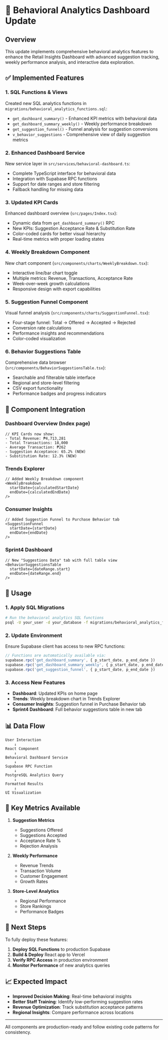 # 🧠 Behavioral Analytics Dashboard Update

## Overview
This update implements comprehensive behavioral analytics features to enhance the Retail Insights Dashboard with advanced suggestion tracking, weekly performance analysis, and interactive data exploration.

## ✅ Implemented Features

### 1. **SQL Functions & Views**
Created new SQL analytics functions in `migrations/behavioral_analytics_functions.sql`:
- `get_dashboard_summary()` - Enhanced KPI metrics with behavioral data
- `get_dashboard_summary_weekly()` - Weekly performance breakdown
- `get_suggestion_funnel()` - Funnel analysis for suggestion conversions
- `v_behavior_suggestions` - Comprehensive view of daily suggestion metrics

### 2. **Enhanced Dashboard Service**
New service layer in `src/services/behavioral-dashboard.ts`:
- Complete TypeScript interface for behavioral data
- Integration with Supabase RPC functions
- Support for date ranges and store filtering
- Fallback handling for missing data

### 3. **Updated KPI Cards**
Enhanced dashboard overview (`src/pages/Index.tsx`):
- Dynamic data from `get_dashboard_summary()` RPC
- New KPIs: Suggestion Acceptance Rate & Substitution Rate
- Color-coded cards for better visual hierarchy
- Real-time metrics with proper loading states

### 4. **Weekly Breakdown Component**
New chart component (`src/components/charts/WeeklyBreakdown.tsx`):
- Interactive line/bar chart toggle
- Multiple metrics: Revenue, Transactions, Acceptance Rate
- Week-over-week growth calculations
- Responsive design with export capabilities

### 5. **Suggestion Funnel Component**
Visual funnel analysis (`src/components/charts/SuggestionFunnel.tsx`):
- Four-stage funnel: Total → Offered → Accepted → Rejected
- Conversion rate calculations
- Performance insights and recommendations
- Color-coded visualization

### 6. **Behavior Suggestions Table**
Comprehensive data browser (`src/components/BehaviorSuggestionsTable.tsx`):
- Searchable and filterable table interface
- Regional and store-level filtering
- CSV export functionality
- Performance badges and progress indicators

## 📍 Component Integration

### Dashboard Overview (Index page)
```tsx
// KPI Cards now show:
- Total Revenue: ₱4,713,281
- Total Transactions: 18,000
- Average Transaction: ₱262
- Suggestion Acceptance: 65.2% (NEW)
- Substitution Rate: 12.3% (NEW)
```

### Trends Explorer
```tsx
// Added Weekly Breakdown component
<WeeklyBreakdown 
  startDate={calculatedStartDate}
  endDate={calculatedEndDate}
/>
```

### Consumer Insights
```tsx
// Added Suggestion Funnel to Purchase Behavior tab
<SuggestionFunnel 
  startDate={startDate}
  endDate={endDate}
/>
```

### Sprint4 Dashboard
```tsx
// New "Suggestions Data" tab with full table view
<BehaviorSuggestionsTable 
  startDate={dateRange.start}
  endDate={dateRange.end}
/>
```

## 🚀 Usage

### 1. Apply SQL Migrations
```bash
# Run the behavioral analytics SQL functions
psql -U your_user -d your_database -f migrations/behavioral_analytics_functions.sql
```

### 2. Update Environment
Ensure Supabase client has access to new RPC functions:
```typescript
// Functions are automatically available via:
supabase.rpc('get_dashboard_summary', { p_start_date, p_end_date })
supabase.rpc('get_dashboard_summary_weekly', { p_start_date, p_end_date })
supabase.rpc('get_suggestion_funnel', { p_start_date, p_end_date })
```

### 3. Access New Features
- **Dashboard**: Updated KPIs on home page
- **Trends**: Weekly breakdown chart in Trends Explorer
- **Consumer Insights**: Suggestion funnel in Purchase Behavior tab
- **Sprint4 Dashboard**: Full behavior suggestions table in new tab

## 📊 Data Flow

```
User Interaction
    ↓
React Component
    ↓
Behavioral Dashboard Service
    ↓
Supabase RPC Function
    ↓
PostgreSQL Analytics Query
    ↓
Formatted Results
    ↓
UI Visualization
```

## 🎯 Key Metrics Available

1. **Suggestion Metrics**
   - Suggestions Offered
   - Suggestions Accepted
   - Acceptance Rate %
   - Rejection Analysis

2. **Weekly Performance**
   - Revenue Trends
   - Transaction Volume
   - Customer Engagement
   - Growth Rates

3. **Store-Level Analytics**
   - Regional Performance
   - Store Rankings
   - Performance Badges

## 🔄 Next Steps

To fully deploy these features:

1. **Deploy SQL Functions** to production Supabase
2. **Build & Deploy** React app to Vercel
3. **Verify RPC Access** in production environment
4. **Monitor Performance** of new analytics queries

## 📈 Expected Impact

- **Improved Decision Making**: Real-time behavioral insights
- **Better Staff Training**: Identify low-performing suggestion rates
- **Revenue Optimization**: Track substitution acceptance patterns
- **Regional Insights**: Compare performance across locations

---

All components are production-ready and follow existing code patterns for consistency.